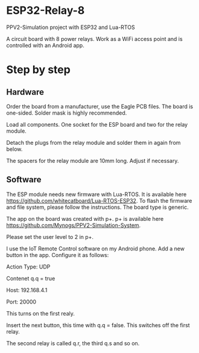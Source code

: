 # ESP32-Relay-8
PPV2-Simulation project with ESP32 and Lua-RTOS

A circuit board with 8 power relays. Work as a WiFi access point and is controlled with an Android app.

# Step by step

## Hardware 

Order the board from a manufacturer, use the Eagle PCB files. The board is one-sided. Solder mask is highly recommended.

Load all components. One socket for the ESP board and two for the relay module.

Detach the plugs from the relay module and solder them in again from below.

The spacers for the relay module are 10mm long. Adjust if necessary.

## Software

The ESP module needs new firmware with Lua-RTOS. It is available here https://github.com/whitecatboard/Lua-RTOS-ESP32. To flash the firmware and file system, please follow the instructions. The board type is generic.

The app on the board was created with p+. p+ is available here https://github.com/Mynogs/PPV2-Simulation-System.

Please set the user level to 2 in p+.

I use the IoT Remote Control software on my Android phone.
Add a new button in the app. Configure it as follows:

Action Type: UDP

Contenet q.q = true

Host: 192.168.4.1

Port: 20000

This turns on the first realy.

Insert the next button, this time with q.q = false. This switches off the first relay.

The second relay is called q.r, the third q.s and so on.
